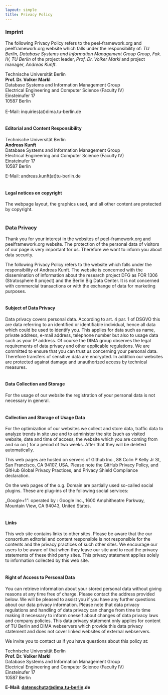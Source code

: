 ```yaml
---
layout: simple
title: Privacy Policy 
---
```


### Imprint

The following Privacy Policy refers to the peel-framework.org and  peelframework.org website which falls under the responsibility of:
_TU Berlin, Database Systems and Information Management Group Group, Fak. IV, TU Berlin_ of the project leader, _Prof. Dr. Volker Markl_ and project manager, _Andreas Kunft_. 

Technische Universität Berlin<br />
__Prof. Dr. Volker Markl__<br />
Database Systems and Information Management Group<br />
Electrical Engineering and Computer Science (Faculty IV)<br />
Einsteinufer 17<br />
10587 Berlin<br />
<br />
E-Mail: inquiries(at)dima.tu-berlin.de<br /><br />


#### Editorial and Content Responsibility

Technische Universität Berlin<br />
__Andreas Kunft__<br />
Database Systems and Information Management Group<br />
Electrical Engineering and Computer Science (Faculty IV)<br />
Einsteinufer 17<br />
10587 Berlin<br />
 
E-Mail: andreas.kunft(at)tu-berlin.de<br /><br />

#### Legal notices on copyright

The webpage layout, the graphics used, and all other content are protected by copyright.<br /><br />

### Data Privacy

Thank you for your interest in the websites of peel-framework.org  and  peelframework.org website. The protection of the personal data of visitors of our page is very important for us. Therefore we want to inform you about data security.

The following Privacy Policy refers to the website which falls under the responsibility of  Andreas Kunft. The website is concerned with the dissemination of information about the research project   DFG as FOR 1306 (Stratosphere II project) and the Berlin Big Data Center. It is not concerned with commercial transactions or with the exchange of data for marketing purposes.<br /><br />

#### Subject of Data Privacy

Data privacy covers personal data. According to art. 4 par. 1 of DSGVO this are data referring to an identified or identifiable individual, hence all data which could be used to identify you. This applies for data such as name, private address, e-mail address, telephone number but also to usage data such as your IP address.
Of course the DIMA group observes the legal requirements of data privacy and other applicable regulations. We are committed to ensure that you can trust us concerning your personal data. Therefore transfers of sensitive data are encrypted. In addition our websites are protected against damage and unauthorized access by technical measures.<br /><br />

#### Data Collection and Storage

For the usage of our website the registration of your personal data is not necessary in general.<br /><br />

#### Collection and Storage of Usage Data

For the optimization of our websites we collect and store data, traffic data to analyze trends in site use and to administer the site (such as visited website, date and time of access, the website which you are coming from and so on ) for a period of two weeks. After that they will be deleted automatically.

This web pages are hosted on servers of Github Inc., 88 Colin P Kelly Jr St, San Francisco, CA 94107, USA. Please note the GitHub Privacy Policy, and GitHub Global Privacy Practices, and Privacy Shield Compliance declaration.

On the web pages of the o.g. Domain are partially used so-called social plugins. These are plug-ins of the following social services:

„Google+1”:  operated by : Google Inc., 1600 Amphitheatre Parkway, Mountain View, CA 94043, United States.<br /><br />

#### Links

This web site contains links to other sites. Please be aware that the our consortium  editorial and content responsible is not responsible for the contents and the privacy practices of such other sites. We encourage our users to be aware of that when they leave our site and to read the privacy statements of these third party sites. This privacy statement applies solely to information collected by this web site.<br /><br />

#### Right of Access to Personal Data

You can retrieve information about your stored personal data without giving reasons at any time free of charge. Please contact the address provided below. We will be pleased to assist you if you have any further questions about our data privacy information. Please note that data privacy regulations and handling of data privacy can change from time to time making it necessary to inform oneself about changes of data privacy laws and company policies. This data privacy statement only applies for content of TU Berlin and DIMA webservers which provide this data privacy statement and does not cover linked websites of external webservers.

We invite you to contact us if you have questions about this policy at:

Technische Universität Berlin<br />
__Prof. Dr. Volker Markl__<br />
Database Systems and Information Management Group<br />
Electrical Engineering and Computer Science (Faculty IV)<br />
Einsteinufer 17<br />
10587 Berlin<br />

__E-Mail: datenschutz@dima.tu-berlin.de__

 
